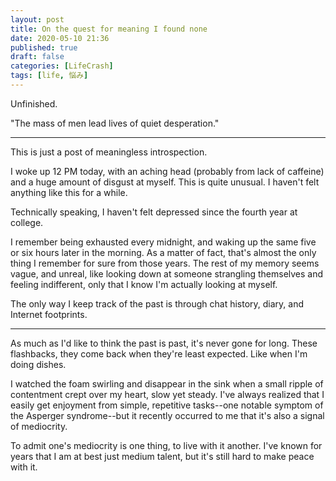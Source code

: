 ```yaml
---
layout: post
title: On the quest for meaning I found none
date: 2020-05-10 21:36
published: true
draft: false
categories: [LifeCrash]
tags: [life, 悩み]
---
```


Unfinished.

"The mass of men lead lives of quiet desperation."

<!-- more -->

---

This is just a post of meaningless introspection.

I woke up 12 PM today, with an aching head (probably from lack of caffeine) and a huge amount of disgust at myself. This is quite unusual. I haven't felt anything like this for a while.

Technically speaking, I haven't felt depressed since the fourth year at college.

I remember being exhausted every midnight, and waking up the same five or six hours later in the morning. As a matter of fact, that's almost the only thing I remember for sure from those years. The rest of my memory seems vague, and unreal, like looking down at someone strangling themselves and feeling indifferent, only that I know I'm actually looking at myself.

The only way I keep track of the past is through chat history, diary, and Internet footprints.

---

As much as I'd like to think the past is past, it's never gone for long. These flashbacks, they come back when they're least expected. Like when I'm doing dishes.

I watched the foam swirling and disappear in the sink when a small ripple of contentment crept over my heart, slow yet steady. I've always realized that I easily get enjoyment from simple, repetitive tasks--one notable symptom of the Asperger syndrome--but it recently occurred to me that it's also a signal of mediocrity.

To admit one's mediocrity is one thing, to live with it another. I've known for years that I am at best just medium talent, but it's still hard to make peace with it.

